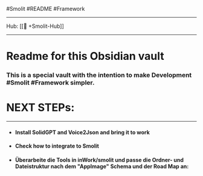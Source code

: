 #Smolit #README #Framework 
________________________________________________________________________
Hub: [[🎯 +Smolit-Hub]]
________________________________________________________________________

# Readme for this Obsidian vault

### This is a special vault with the intention to make Development #Smolit #Framework simpler.






# NEXT STEPs:
________________________________________________________________________

+ #### Install SolidGPT and Voice2Json and bring it to work
+ #### Check how to integrate to Smolit
+ #### Überarbeite die Tools in inWork/smolit und passe die Ordner- und Dateistruktur nach dem "AppImage" Schema und der Road Map an: